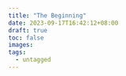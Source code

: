 ```yaml
---
title: "The Beginning"
date: 2023-09-17T16:42:12+08:00
draft: true
toc: false
images:
tags: 
  - untagged
---
```


